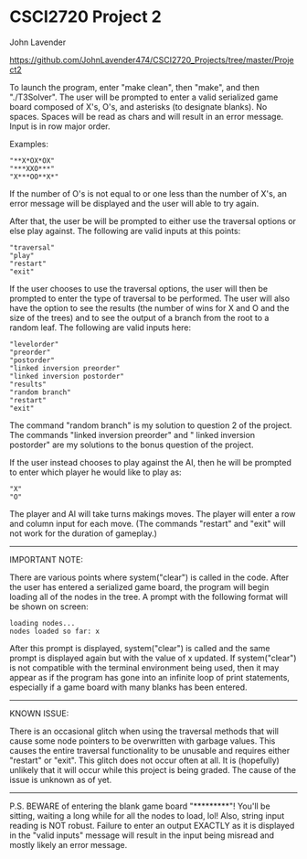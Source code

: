 # CSCI2720 Project 2

John Lavender

https://github.com/JohnLavender474/CSCI2720_Projects/tree/master/Project2

To launch the program, enter "make clean", then "make", and then "./T3Solver". The user will be prompted to enter a
valid serialized game board composed of X's, O's, and asterisks (to designate blanks). No spaces. Spaces will be read as
chars and will result in an error message. Input is in row major order.

Examples:

    "**X*OX*OX"
    "***XXO***"
    "X***OO**X*"

If the number of O's is not equal to or one less than the number of X's, an error message will be displayed and the user
will able to try again.

After that, the user be will be prompted to either use the traversal options or else play against. The following are
valid inputs at this points:

    "traversal"
    "play"
    "restart"
    "exit"

If the user chooses to use the traversal options, the user will then be prompted to enter the type of traversal to be
performed. The user will also have the option to see the results (the number of wins for X and O and the size of the
trees) and to see the output of a branch from the root to a random leaf. The following are valid inputs here:

    "levelorder"
    "preorder"
    "postorder"
    "linked inversion preorder"
    "linked inversion postorder"
    "results"
    "random branch"
    "restart"
    "exit"

The command "random branch" is my solution to question 2 of the project. The commands "linked inversion preorder" and "
linked inversion postorder"
are my solutions to the bonus question of the project.

If the user instead chooses to play against the AI, then he will be prompted to enter which player he would like to play
as:

    "X"
    "O"

The player and AI will take turns makings moves. The player will enter a row and column input for each move. (The
commands "restart" and "exit"
will not work for the duration of gameplay.)

_________________________________

IMPORTANT NOTE:

There are various points where system("clear") is called in the code. After the user has entered a serialized game
board, the program will begin loading all of the nodes in the tree. A prompt with the following format will be shown on
screen:

    loading nodes...
    nodes loaded so far: x

After this prompt is displayed, system("clear") is called and the same prompt is displayed again but with the value of x
updated. If system("clear")
is not compatible with the terminal environment being used, then it may appear as if the program has gone into an
infinite loop of print statements, especially if a game board with many blanks has been entered.

_________________________________

KNOWN ISSUE:

There is an occasional glitch when using the traversal methods that will cause some node pointers to be overwritten with
garbage values. This causes the entire traversal functionality to be unusable and requires either "restart" or "exit".
This glitch does not occur often at all. It is
(hopefully) unlikely that it will occur while this project is being graded. The cause of the issue is unknown as of yet.

_________________________________

P.S. BEWARE of entering the blank game board "*********"!
You'll be sitting, waiting a long while for all the nodes to load, lol!
Also, string input reading is NOT robust. Failure to enter an output EXACTLY as it is displayed in the "valid inputs"
message will result in the input being misread and mostly likely an error message.
